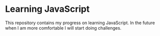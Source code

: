 # Learning JavaScript

This repository contains my progress on learning JavaScript. In the future when I am more comfortable 
I will start doing challenges.
